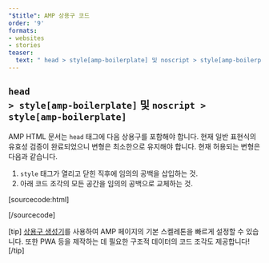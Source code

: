 ```yaml
---
"$title": AMP 상용구 코드
order: '9'
formats:
- websites
- stories
teaser:
  text: " head > style[amp-boilerplate] 및 noscript > style[amp-boilerplate]"
---
```


<!--
This file is imported from https://github.com/ampproject/amphtml/blob/master/spec/amp-boilerplate.md.
Please do not change this file.
If you have found a bug or an issue please
have a look and request a pull request there.
-->

<!---
Copyright 2015 The AMP HTML Authors. All Rights Reserved.

Licensed under the Apache License, Version 2.0 (the "License");
you may not use this file except in compliance with the License.
You may obtain a copy of the License at

      http://www.apache.org/licenses/LICENSE-2.0

Unless required by applicable law or agreed to in writing, software
distributed under the License is distributed on an "AS-IS" BASIS,
WITHOUT WARRANTIES OR CONDITIONS OF ANY KIND, either express or implied.
See the License for the specific language governing permissions and
limitations under the License.
-->

## <code>head > style[amp-boilerplate]</code> 및 <code>noscript > style[amp-boilerplate]</code> <a></a>

AMP HTML 문서는 `head` 태그에 다음 상용구를 포함해야 합니다. 현재 일반 표현식의 유효성 검증이 완료되었으니 변형은 최소한으로 유지해야 합니다. 현재 허용되는 변형은 다음과 같습니다.

1. `style` 태그가 열리고 닫힌 직후에 임의의 공백을 삽입하는 것.
2. 아래 코드 조각의 모든 공간을 임의의 공백으로 교체하는 것.

<!-- prettier-ignore-start -->

[sourcecode:html]
<style amp-boilerplate>body{-webkit-animation:-amp-start 8s steps(1,end) 0s 1 normal both;-moz-animation:-amp-start 8s steps(1,end) 0s 1 normal both;-ms-animation:-amp-start 8s steps(1,end) 0s 1 normal both;animation:-amp-start 8s steps(1,end) 0s 1 normal both}@-webkit-keyframes -amp-start{from{visibility:hidden}to{visibility:visible}}@-moz-keyframes -amp-start{from{visibility:hidden}to{visibility:visible}}@-ms-keyframes -amp-start{from{visibility:hidden}to{visibility:visible}}@-o-keyframes -amp-start{from{visibility:hidden}to{visibility:visible}}@keyframes -amp-start{from{visibility:hidden}to{visibility:visible}}</style><noscript><style amp-boilerplate>body{-webkit-animation:none;-moz-animation:none;-ms-animation:none;animation:none}</style></noscript>
[/sourcecode]

<!-- prettier-ignore-end -->

[tip] [상용구 생성기](https://amp.dev/boilerplate)를 사용하여 AMP 페이지의 기본 스켈레톤을 빠르게 설정할 수 있습니다. 또한 PWA 등을 제작하는 데 필요한 구조적 데이터의 코드 조각도 제공합니다! [/tip]
